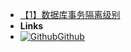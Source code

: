 - [【1】数据库事务隔离级别](DataBase/【1】数据库事务隔离级别)
- **Links**
- [![Github](https://icongram.jgog.in/simple/github.svg?color=808080&size=16)Github](https://github.com/YeSei)